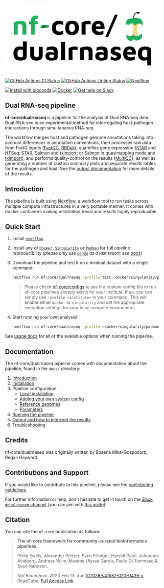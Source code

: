 # ![nf-core/dualrnaseq](docs/images/nf-core-dualrnaseq_logo.png)



[![GitHub Actions CI Status](https://github.com/nf-core/dualrnaseq/workflows/nf-core%20CI/badge.svg)](https://github.com/nf-core/dualrnaseq/actions)
[![GitHub Actions Linting Status](https://github.com/nf-core/dualrnaseq/workflows/nf-core%20linting/badge.svg)](https://github.com/nf-core/dualrnaseq/actions)
[![Nextflow](https://img.shields.io/badge/nextflow-%E2%89%A520.04.0-brightgreen.svg)](https://www.nextflow.io/)

[![install with bioconda](https://img.shields.io/badge/install%20with-bioconda-brightgreen.svg)](https://bioconda.github.io/)
[![Docker](https://img.shields.io/docker/automated/nfcore/dualrnaseq.svg)](https://hub.docker.com/r/nfcore/dualrnaseq)
[![Get help on Slack](http://img.shields.io/badge/slack-nf--core%20%23dualrnaseq-4A154B?logo=slack)](https://nfcore.slack.com/channels/dualrnaseq)

## Dual RNA-seq pipeline

**nf-core/dualrnaseq** is a pipeline for the analysis of Dual RNA-seq data. Dual RNA-seq is an experimental method for interrogating host-pathogen interactions through simultaneous RNA-seq.

The workflow merges host and pathogen genome annotations taking into account differences in annotation conventions, then processes raw data from FastQ inputs ([FastQC](https://www.bioinformatics.babraham.ac.uk/projects/fastqc/), [BBDuk](https://jgi.doe.gov/data-and-tools/bbtools/bb-tools-user-guide/bbduk-guide/)),   quantifies gene expression ([STAR](https://github.com/alexdobin/STAR) and [HTSeq](https://htseq.readthedocs.io/en/master/); [STAR](https://github.com/alexdobin/STAR), [Salmon](https://combine-lab.github.io/salmon/) and [tximport](https://bioconductor.org/packages/release/bioc/html/tximport.html); or [Salmon](https://combine-lab.github.io/salmon/) in quasimapping mode and [tximport](https://bioconductor.org/packages/release/bioc/html/tximport.html)), and performs quality-control on the results ([MultiQC](http://multiqc.info/)), as well as generating a number of custom summary plots and separate results tables for the pathogen and host. See the [output documentation](docs/output.md) for more details of the results.

## Introduction

The pipeline is built using [Nextflow](https://www.nextflow.io), a workflow tool to run tasks across multiple compute infrastructures in a very portable manner. It comes with docker containers making installation trivial and results highly reproducible.

## Quick Start

1. Install [`nextflow`](https://nf-co.re/usage/installation)

2. Install any of [`Docker`](https://docs.docker.com/engine/installation/), [`Singularity`](https://www.sylabs.io/guides/3.0/user-guide/) or [`Podman`](https://podman.io/) for full pipeline reproducibility _(please only use [`Conda`](https://conda.io/miniconda.html) as a last resort; see [docs](https://nf-co.re/usage/configuration#basic-configuration-profiles))_

3. Download the pipeline and test it on a minimal dataset with a single command:

    ```bash
    nextflow run nf-core/dualrnaseq -profile test,<docker/singularity/podman/conda/institute>
    ```

    > Please check [nf-core/configs](https://github.com/nf-core/configs#documentation) to see if a custom config file to run nf-core pipelines already exists for your Institute. If so, you can simply use `-profile <institute>` in your command. This will enable either `docker` or `singularity` and set the appropriate execution settings for your local compute environment.

4. Start running your own analysis!

    ```bash
    nextflow run nf-core/dualrnaseq -profile <docker/singularity/podman/conda/institute> --input '*_R{1,2}.fastq.gz' --genome GRCh38
    ```

See [usage docs](https://nf-co.re/dualrnaseq/usage) for all of the available options when running the pipeline.

## Documentation

The nf-core/dualrnaseq pipeline comes with documentation about the pipeline, found in the `docs/` directory:

1. [Introduction](docs/introduction.md)
2. [Installation](https://nf-co.re/usage/installation)
3. Pipeline configuration
    * [Local installation](https://nf-co.re/usage/local_installation)
    * [Adding your own system config](https://nf-co.re/usage/adding_own_config)
    * [Reference genomes](https://nf-co.re/usage/reference_genomes)
    * [Parameters](docs/parameters.md)
4. [Running the pipeline](docs/usage.md)
5. [Output and how to interpret the results](docs/output.md)
6. [Troubleshooting](https://nf-co.re/usage/troubleshooting)

## Credits

nf-core/dualrnaseq was originally written by Bozena Mika-Gospodorz, Regan Hayward.

## Contributions and Support

If you would like to contribute to this pipeline, please see the [contributing guidelines](.github/CONTRIBUTING.md).

For further information or help, don't hesitate to get in touch on the [Slack `#dualrnaseq` channel](https://nfcore.slack.com/channels/dualrnaseq) (you can join with [this invite](https://nf-co.re/join/slack)).

## Citation

You can cite the `nf-core` publication as follows:

> **The nf-core framework for community-curated bioinformatics pipelines.**
>
> Philip Ewels, Alexander Peltzer, Sven Fillinger, Harshil Patel, Johannes Alneberg, Andreas Wilm, Maxime Ulysse Garcia, Paolo Di Tommaso & Sven Nahnsen.
>
> _Nat Biotechnol._ 2020 Feb 13. doi: [10.1038/s41587-020-0439-x](https://dx.doi.org/10.1038/s41587-020-0439-x).
> ReadCube: [Full Access Link](https://rdcu.be/b1GjZ)
